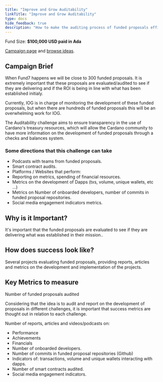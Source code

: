 ```yaml
---
title: "Improve and Grow Auditability"
linkTitle: "Improve and Grow Auditability"
type: docs
hide_feedback: true
description: "How to make the auditing process of funded proposals efficient, distributed and transparent?"
---
```

Fund Size: **$100,000 USD paid in Ada**

[Campaign page](https://cardano.ideascale.com/a/campaign-home/26253) and [browse ideas](https://cardano.ideascale.com/a/ideas/top/campaign-filter/byids/campaigns/26253/stage/unspecified).

## Campaign Brief
When Fund7 happens we will be close to 300 funded proposals. It is extremely important that these proposals are evaluated/audited to see if they are delivering and if the ROI is being in line with what has been established initialy.

Currently, IOG is in charge of monitoring the development of these funded proposals, but when there are hundreds of funded proposals this will be an overwhelming work for IOG.

The Auditability challenge aims to ensure transparency in the use of Cardano's treasury resources, which will allow the Cardano community to have more information on the development of funded proposals through a checks and balances system.

### **Some directions that this challenge can take**
- Podcasts with teams from funded proposals.
- Smart contract audits.
- Platforms / Websites that perform:
- Reporting on metrics, spending of financial resources.
- Metrics on the development of Dapps (txs, volume, unique wallets, etc …)
- Metrics on Number of onboarded developers, number of commits in funded proposal repositories.
- Social media engagement indicators metrics.


## Why is it Important?
It's important that the funded proposals are evaluated to see if they are delivering what was established in their mission..

## How does success look like?
Several projects evaluating funded proposals, providing reports, articles and metrics on the development and implementation of the projects.


## Key Metrics to measure
Number of funded proposals audited

Considering that the idea is to audit and report on the development of proposals in different challenges, it is important that success metrics are thought out in relation to each challenge.

Number of reports, articles and videos/podcasts on:
- Performance
- Achievements
- Financials
- Number of onboarded developers.
- Number of commits in funded proposal repositories (Github)
- Indicators of: transactions, volume and unique wallets interacting with dapps.
- Number of smart contracts audited.
- Social media engagement indicators.

